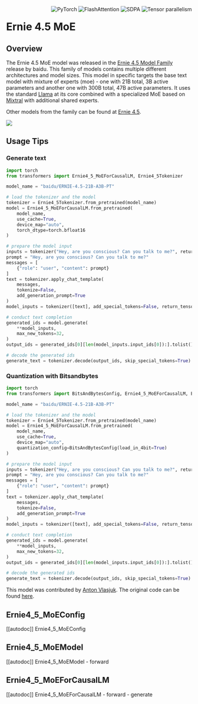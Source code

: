 <!--Copyright 2025 The HuggingFace Team. All rights reserved.

Licensed under the Apache License, Version 2.0 (the "License"); you may not use this file except in compliance with
the License. You may obtain a copy of the License at

http://www.apache.org/licenses/LICENSE-2.0

Unless required by applicable law or agreed to in writing, software distributed under the License is distributed on
an "AS IS" BASIS, WITHOUT WARRANTIES OR CONDITIONS OF ANY KIND, either express or implied. See the License for the
specific language governing permissions and limitations under the License.

⚠️ Note that this file is in Markdown but contain specific syntax for our doc-builder (similar to MDX) that may not be
rendered properly in your Markdown viewer.

-->

<div style="float: right;">
    <div class="flex flex-wrap space-x-1">
        <img alt="PyTorch" src="https://img.shields.io/badge/PyTorch-DE3412?style=flat&logo=pytorch&logoColor=white">
        <img alt="FlashAttention" src="https://img.shields.io/badge/%E2%9A%A1%EF%B8%8E%20FlashAttention-eae0c8?style=flat">
        <img alt="SDPA" src="https://img.shields.io/badge/SDPA-DE3412?style=flat&logo=pytorch&logoColor=white">
        <img alt="Tensor parallelism" src="https://img.shields.io/badge/Tensor%20parallelism-06b6d4?style=flat&logoColor=white">
    </div>
</div>

# Ernie 4.5 MoE

## Overview

The Ernie 4.5 MoE model was released in the [Ernie 4.5 Model Family](https://ernie.baidu.com/blog/posts/ernie4.5/) release by baidu.
This family of models contains multiple different architectures and model sizes. This model in specific targets the base text
model with mixture of experts (moe) - one with 21B total, 3B active parameters and another one with 300B total, 47B active parameters.
It uses the standard [Llama](./llama.md) at its core combined with a specialized MoE based on [Mixtral](./mixtral.md) with additional shared
experts.

Other models from the family can be found at [Ernie 4.5](./ernie4_5.md).

<div class="flex justify-center">
    <img src="https://ernie.baidu.com/blog/posts/ernie4.5/overview.png"/>
</div>


## Usage Tips

### Generate text

```python
import torch
from transformers import Ernie4_5_MoEForCausalLM, Ernie4_5Tokenizer

model_name = "baidu/ERNIE-4.5-21B-A3B-PT"

# load the tokenizer and the model
tokenizer = Ernie4_5Tokenizer.from_pretrained(model_name)
model = Ernie4_5_MoEForCausalLM.from_pretrained(
    model_name,
    use_cache=True,
    device_map="auto",
    torch_dtype=torch.bfloat16
)

# prepare the model input
inputs = tokenizer("Hey, are you conscious? Can you talk to me?", return_tensors="pt")
prompt = "Hey, are you conscious? Can you talk to me?"
messages = [
    {"role": "user", "content": prompt}
]
text = tokenizer.apply_chat_template(
    messages,
    tokenize=False,
    add_generation_prompt=True
)
model_inputs = tokenizer([text], add_special_tokens=False, return_tensors="pt").to(model.device)

# conduct text completion
generated_ids = model.generate(
    **model_inputs,
    max_new_tokens=32,
)
output_ids = generated_ids[0][len(model_inputs.input_ids[0]):].tolist()

# decode the generated ids
generate_text = tokenizer.decode(output_ids, skip_special_tokens=True)
```

### Quantization with Bitsandbytes

```python
import torch
from transformers import BitsAndBytesConfig, Ernie4_5_MoEForCausalLM, Ernie4_5Tokenizer

model_name = "baidu/ERNIE-4.5-21B-A3B-PT"

# load the tokenizer and the model
tokenizer = Ernie4_5Tokenizer.from_pretrained(model_name)
model = Ernie4_5_MoEForCausalLM.from_pretrained(
    model_name,
    use_cache=True,
    device_map="auto",
    quantization_config=BitsAndBytesConfig(load_in_4bit=True)
)

# prepare the model input
inputs = tokenizer("Hey, are you conscious? Can you talk to me?", return_tensors="pt")
prompt = "Hey, are you conscious? Can you talk to me?"
messages = [
    {"role": "user", "content": prompt}
]
text = tokenizer.apply_chat_template(
    messages,
    tokenize=False,
    add_generation_prompt=True
)
model_inputs = tokenizer([text], add_special_tokens=False, return_tensors="pt").to(model.device)

# conduct text completion
generated_ids = model.generate(
    **model_inputs,
    max_new_tokens=32,
)
output_ids = generated_ids[0][len(model_inputs.input_ids[0]):].tolist()

# decode the generated ids
generate_text = tokenizer.decode(output_ids, skip_special_tokens=True)
```

This model was contributed by [Anton Vlasjuk](https://huggingface.co/AntonV).
The original code can be found [here](https://github.com/PaddlePaddle/ERNIE).


## Ernie4_5_MoEConfig

[[autodoc]] Ernie4_5_MoEConfig

## Ernie4_5_MoEModel

[[autodoc]] Ernie4_5_MoEModel
    - forward

## Ernie4_5_MoEForCausalLM

[[autodoc]] Ernie4_5_MoEForCausalLM
    - forward
    - generate
